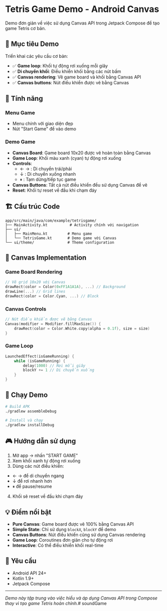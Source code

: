 # Tetris Game Demo - Android Canvas

Demo đơn giản về việc sử dụng Canvas API trong Jetpack Compose để tạo game Tetris cơ bản.

## 🎯 Mục tiêu Demo

Triển khai các yêu cầu cơ bản:

- ✅ **Game loop**: Khối tự động rơi xuống mỗi giây
- ✅ **Di chuyển khối**: Điều khiển khối bằng các nút bấm
- ✅ **Canvas rendering**: Vẽ game board và khối bằng Canvas API
- ✅ **Canvas buttons**: Nút điều khiển được vẽ bằng Canvas

## 📱 Tính năng

### Menu Game

- Menu chính với giao diện đẹp
- Nút "Start Game" để vào demo

### Demo Game

- **Canvas Board**: Game board 10x20 được vẽ hoàn toàn bằng Canvas
- **Game Loop**: Khối màu xanh (cyan) tự động rơi xuống
- **Controls**:
  - ← → : Di chuyển trái/phải
  - ↓ : Di chuyển xuống nhanh
  - ⏸ : Tạm dừng/tiếp tục game
- **Canvas Buttons**: Tất cả nút điều khiển đều sử dụng Canvas để vẽ
- **Reset**: Khối tự reset về đầu khi chạm đáy

## 🏗️ Cấu trúc Code

```
app/src/main/java/com/example/tetrisgame/
├── MainActivity.kt          # Activity chính với navigation
├── ui/
│   ├── MainMenu.kt         # Menu game 
│   └── TetrisGame.kt       # Demo game với Canvas
└── ui/theme/               # Theme configuration
```

## 🎨 Canvas Implementation

### Game Board Rendering

```kotlin
// Vẽ grid 10x20 với Canvas
drawRect(color = Color(0xFF1A1A1A), ...) // Background
drawLine(...) // Grid lines  
drawRect(color = Color.Cyan, ...) // Block
```

### Canvas Controls

```kotlin
// Nút điều khiển được vẽ bằng Canvas
Canvas(modifier = Modifier.fillMaxSize()) {
    drawRect(color = Color.White.copy(alpha = 0.1f), size = size)
}
```

### Game Loop

```kotlin
LaunchedEffect(isGameRunning) {
    while (isGameRunning) {
        delay(1000) // Rơi mỗi giây
        blockY += 1 // Di chuyển xuống
    }
}
```

## 🚀 Chạy Demo

```bash
# Build APK
./gradlew assembleDebug

# Install và chạy
./gradlew installDebug
```

## 🎮 Hướng dẫn sử dụng

1. Mở app → nhấn "START GAME"
2. Xem khối xanh tự động rơi xuống
3. Dùng các nút điều khiển:
  - ← → để di chuyển ngang
  - ↓ để rơi nhanh hơn
  - ⏸ để pause/resume
4. Khối sẽ reset về đầu khi chạm đáy

## 💡 Điểm nổi bật

- **Pure Canvas**: Game board được vẽ 100% bằng Canvas API
- **Simple State**: Chỉ sử dụng `blockX`, `blockY` để demo
- **Canvas Buttons**: Nút điều khiển cũng sử dụng Canvas rendering
- **Game Loop**: Coroutines đơn giản cho tự động rơi
- **Interactive**: Có thể điều khiển khối real-time

## 🔧 Yêu cầu

- Android API 24+
- Kotlin 1.9+
- Jetpack Compose

---
*Demo này tập trung vào việc hiểu và áp dụng Canvas API trong Compose thay vì tạo game Tetris hoàn
chỉnh.*#   s o u n d G a m e  
 